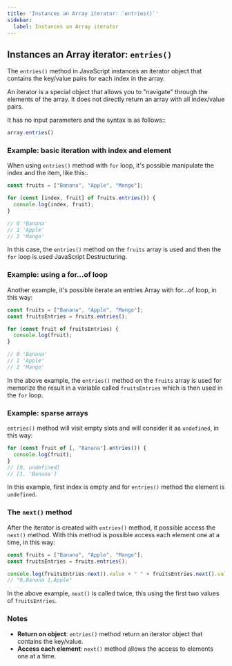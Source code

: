 ```yaml
---
title: 'Instances an Array iterator: `entries()`'
sidebar:
  label: Instances an Array iterator
---
```


## Instances an Array iterator: `entries()`

The `entries()` method in JavaScript instances an iterator object that contains the key/value pairs for each index in the array.

An iterator is a special object that allows you to "navigate" through the elements of the array. It does not directly return an array with all index/value pairs.

It has no input parameters and the syntax is as follows::

```javascript
array.entries()
```

### Example: basic iteration with index and element
When using `entries()` method with `for` loop, it's possible manipulate the index and the item, like this:.

```javascript
const fruits = ["Banana", "Apple", "Mango"];

for (const [index, fruit] of fruits.entries()) {
  console.log(index, fruit);
}

// 0 'Banana'
// 1 'Apple'
// 2 'Mango'
```

In this case, the `entries()` method on the `fruits` array is used and then the `for` loop is used JavaScript Destructuring.

### Example: using a for...of loop

Another example, it's possible iterate an entries Array with for...of loop, in this way:  
```js
const fruits = ["Banana", "Apple", "Mango"];
const fruitsEntries = fruits.entries();

for (const fruit of fruitsEntries) {
  console.log(fruit);
}

// 0 'Banana'
// 1 'Apple'
// 2 'Mango'
```
In the above example, the `entries()` method on the `fruits` array is used for memorize the result in a variable called `fruitsEntries` which is then used in the `for` loop.

### Example: sparse arrays

`entries()` method will visit empty slots and will consider it as `undefined`, in this way:

```js
for (const fruit of [, "Banana"].entries()) {
  console.log(fruit);
}
// [0, undefined]
// [1, 'Banana']
```
In this example, first index is empty and for `entries()` method the element is `undefined`.

### The `next()` method 

After the iterator is created with `entries()` method, it possible access the `next()` method.
With this method is possible access each element one at a time, in this way:
```js
const fruits = ["Banana", "Apple", "Mango"];
const fruitsEntries = fruits.entries();

console.log(fruitsEntries.next().value + " " + fruitsEntries.next().value);
// "0,Banana 1,Apple"
```
In the above example, `next()` is called twice, this using the first two values of `fruitsEntries`.

### Notes

- **Return on object**: `entries()` method return an iterator object that contains the key/value.
- **Access each element**: `next()` method allows the access to elements one at a time.
